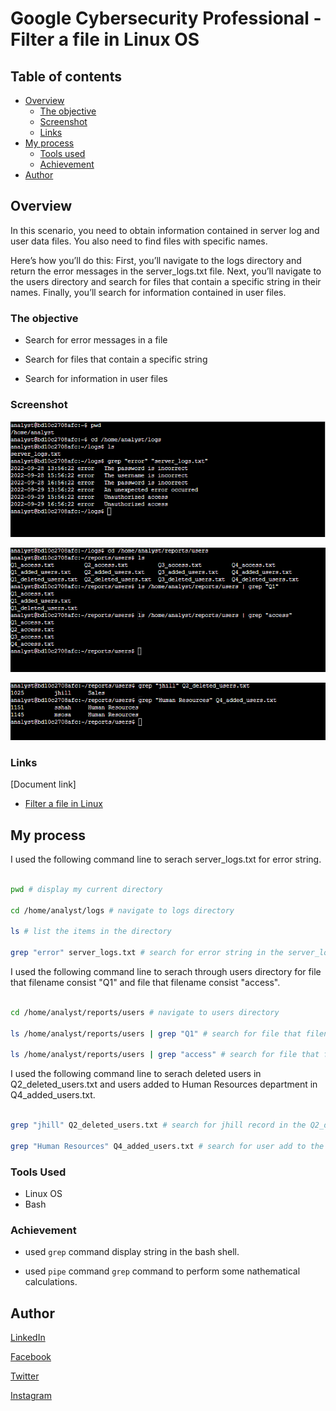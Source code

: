 # Google Cybersecurity Professional - Filter a file in Linux OS

## Table of contents

- [Overview](#overview)
  - [The objective](#the-objective)
  - [Screenshot](#screenshot)
  - [Links](#links)
- [My process](#my-process)
  - [Tools used](#tools-used)
  - [Achievement](#achievement)
- [Author](#author)

## Overview

In this scenario, you need to obtain information contained in server log and user data files. You also need to find files with specific names.

Here’s how you’ll do this: First, you’ll navigate to the logs directory and return the error messages in the server_logs.txt file. Next, you’ll navigate to the users directory and search for files that contain a specific string in their names. Finally, you’ll search for information contained in user files.

### The objective

- Search for error messages in a file

- Search for files that contain a specific string

- Search for information in user files

### Screenshot

![grep-directory command line](../Image/Manage%20files/grep%20directory.png)

![pipe command line](../Image/Manage%20files/pipe.png)

![grep-file command line](../Image/Manage%20files/grep%20file.png)

### Links

[Document link]

- [Filter a file in Linux](https://docs.google.com/document/d/12M2mXg9gwTNTVOmy-DHB4CIrDx5kMhY526VE5EHLBAQ/edit?usp=drive_link)

## My process

I used the following command line to serach server_logs.txt for error string.

```bash

pwd # display my current directory

cd /home/analyst/logs # navigate to logs directory

ls # list the items in the directory

grep "error" server_logs.txt # search for error string in the server_logs.txt file

```

I used the following command line to serach through users directory for file that filename consist "Q1" and file that filename consist "access".

```bash

cd /home/analyst/reports/users # navigate to users directory

ls /home/analyst/reports/users | grep "Q1" # search for file that filename consist Q1 in the user directory

ls /home/analyst/reports/users | grep "access" # search for file that filename consist access in the user directory

```

I used the following command line to serach deleted users in Q2_deleted_users.txt and users added to Human Resources department in Q4_added_users.txt.

```bash

grep "jhill" Q2_deleted_users.txt # search for jhill record in the Q2_deleted_users.txt file

grep "Human Resources" Q4_added_users.txt # search for user add to the Human Resources department in the Q2_added_users.txt file

```

### Tools Used

- Linux OS
- Bash

### Achievement

- used ``` grep ``` command  display string in the bash shell.

- used ``` pipe ``` command ``` grep ``` command to perform some nathematical calculations.

## Author

[LinkedIn](www.linkedin.com/in/olagoke-holo)

[Facebook](https://web.facebook.com/olagoke.holo.3/)

[Twitter](https://twitter.com/olarragoken)

[Instagram](https://www.instagram.com/holoolagoke/)
